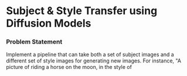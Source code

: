 # Subject & Style Transfer using Diffusion Models

### Problem Statement

Implement a pipeline that can take both a set of subject images and a different set of style images for generating new images. For instance, "A picture of <subject> riding a horse on the moon, in the style of <style>". It is not required to following the prompting format from the examples provided here, i.e., the task does not have to be solved with a single prompt/model evaluation. Prompt following capabilities should be preserved as much as possible while incorporating subject and style. Feel free to be creative and incorporate your own ideas.


## Instructions

(Since it is a build-up on Task 1's dreambooth fine-tuning, the inital instructions are same)

1. Create virtual environment and install required packages from requirements.txt

2. Download images for class images from Kaggle (since my pet is a dog, I am using a random dataset of dog images)

```
python class_images_download.py
```

Then copy it to the root directory.

3. Run Dreambooth LoRA fine-tuning with images of my pet dog.

```
bash scripts/run_dreambooth_lora.sh > dreambooth_ft_lora.log 2>&1
```

4. For inference, two things are required: a prompt and a reference style image


## Results

\<vobj> : Dali (my pet dog)

1. Prompt: "A photo of \<vobj> in space"

Reference Style Image: ![Diagram](style_refs/rayonism/images.jpeg)

Subject and Style transferred image:

![Diagram](assets/Dali_in_space.png)


2. Prompt: "A photo of \<vobj> in a natural setting, waterfall in the background"

Reference Style Image: ![Diagram](style_refs/vangogh/The Church at Auvers.jpg)